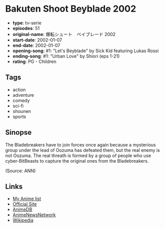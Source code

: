 # Bakuten Shoot Beyblade 2002

-   **type**: tv-serie
-   **episodes**: 51
-   **original-name**: 爆転シュート　ベイブレード 2002
-   **start-date**: 2002-01-07
-   **end-date**: 2002-01-07
-   **opening-song**: #1: "Let's Beyblade" by Sick Kid featuring Lukas Rossi
-   **ending-song**: #1: "Urban Love" by Shiori (eps 1-21)
-   **rating**: PG - Children

## Tags

-   action
-   adventure
-   comedy
-   sci-fi
-   shounen
-   sports

## Sinopse

The Bladebreakers have to join forces once again because a mysterious group under the lead of Oozuma has defeated them, but the real enemy is not Oozuma. The real threath is formed by a group of people who use cyber-BitBeasts to capture the original ones from the Bladebreakers.

(Source: ANN)

## Links

-   [My Anime list](https://myanimelist.net/anime/1669/Bakuten_Shoot_Beyblade_2002)
-   [Official Site](http://www.d-rights.com/beyblade/2002/2001/index.html)
-   [AnimeDB](http://anidb.info/perl-bin/animedb.pl?show=anime&aid=1964)
-   [AnimeNewsNetwork](http://www.animenewsnetwork.com/encyclopedia/anime.php?id=932)
-   [Wikipedia](http://en.wikipedia.org/wiki/Beyblade)
